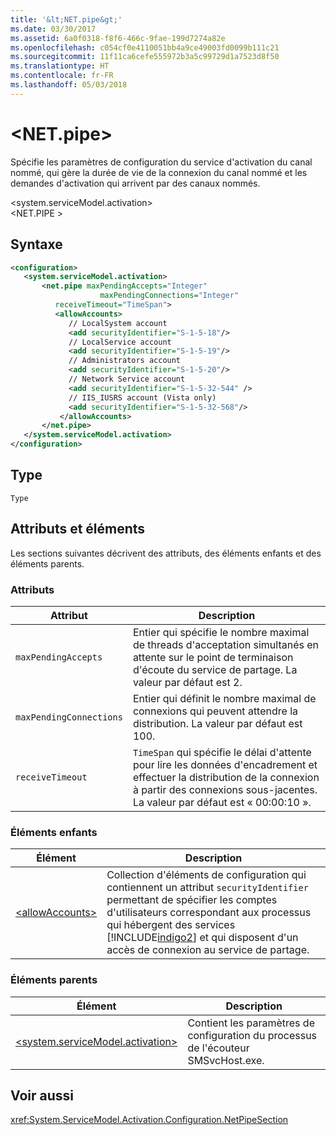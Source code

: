 ```yaml
---
title: '&lt;NET.pipe&gt;'
ms.date: 03/30/2017
ms.assetid: 6a0f0318-f8f6-466c-9fae-199d7274a82e
ms.openlocfilehash: c054cf0e4110051bb4a9ce49003fd0099b111c21
ms.sourcegitcommit: 11f11ca6cefe555972b3a5c99729d1a7523d8f50
ms.translationtype: HT
ms.contentlocale: fr-FR
ms.lasthandoff: 05/03/2018
---
```

# <a name="ltnetpipegt"></a>&lt;NET.pipe&gt;
Spécifie les paramètres de configuration du service d'activation du canal nommé, qui gère la durée de vie de la connexion du canal nommé et les demandes d'activation qui arrivent par des canaux nommés.  
  
 \<system.serviceModel.activation>  
\<NET.PIPE >  
  
## <a name="syntax"></a>Syntaxe  
  
```xml  
<configuration>  
   <system.serviceModel.activation>  
       <net.pipe maxPendingAccepts="Integer"  
                    maxPendingConnections="Integer"  
          receiveTimeout="TimeSpan">  
          <allowAccounts>  
             // LocalSystem account  
             <add securityIdentifier="S-1-5-18"/>  
             // LocalService account  
             <add securityIdentifier="S-1-5-19"/>  
             // Administrators account  
             <add securityIdentifier="S-1-5-20"/>  
             // Network Service account  
             <add securityIdentifier="S-1-5-32-544" />  
             // IIS_IUSRS account (Vista only)  
             <add securityIdentifier="S-1-5-32-568"/>  
           </allowAccounts>  
       </net.pipe>  
   </system.serviceModel.activation>  
</configuration>  
```  
  
## <a name="type"></a>Type  
 `Type`  
  
## <a name="attributes-and-elements"></a>Attributs et éléments  
 Les sections suivantes décrivent des attributs, des éléments enfants et des éléments parents.  
  
### <a name="attributes"></a>Attributs  
  
|Attribut|Description|  
|---------------|-----------------|  
|`maxPendingAccepts`|Entier qui spécifie le nombre maximal de threads d'acceptation simultanés en attente sur le point de terminaison d'écoute du service de partage. La valeur par défaut est 2.|  
|`maxPendingConnections`|Entier qui définit le nombre maximal de connexions qui peuvent attendre la distribution. La valeur par défaut est 100.|  
|`receiveTimeout`|`TimeSpan` qui spécifie le délai d'attente pour lire les données d'encadrement et effectuer la distribution de la connexion à partir des connexions sous-jacentes. La valeur par défaut est « 00:00:10 ».|  
  
### <a name="child-elements"></a>Éléments enfants  
  
|Élément|Description|  
|-------------|-----------------|  
|[\<allowAccounts>](../../../../../docs/framework/configure-apps/file-schema/wcf/allowaccounts.md)|Collection d'éléments de configuration qui contiennent un attribut `securityIdentifier` permettant de spécifier les comptes d'utilisateurs correspondant aux processus qui hébergent des services [!INCLUDE[indigo2](../../../../../includes/indigo2-md.md)] et qui disposent d'un accès de connexion au service de partage.|  
  
### <a name="parent-elements"></a>Éléments parents  
  
|Élément|Description|  
|-------------|-----------------|  
|[\<system.serviceModel.activation>](../../../../../docs/framework/configure-apps/file-schema/wcf/system-servicemodel-activation.md)|Contient les paramètres de configuration du processus de l'écouteur SMSvcHost.exe.|  
  
## <a name="see-also"></a>Voir aussi  
 <xref:System.ServiceModel.Activation.Configuration.NetPipeSection>
